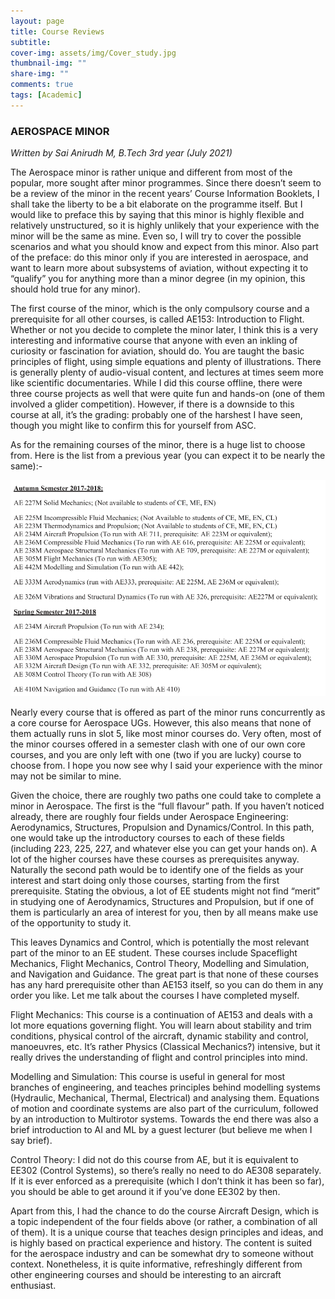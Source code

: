 ```yaml
---
layout: page
title: Course Reviews
subtitle: 
cover-img: assets/img/Cover_study.jpg
thumbnail-img: ""
share-img: ""
comments: true
tags: [Academic]
---
```


### AEROSPACE MINOR

_Written by Sai Anirudh M, B.Tech 3rd year (July 2021)_

The Aerospace minor is rather unique and different from most of the popular, more sought after minor programmes. Since there doesn’t seem to be a review of the minor in the recent years’ Course Information Booklets, I shall take the liberty to be a bit elaborate on the programme itself. But I would like to preface this by saying that this minor is highly flexible and relatively unstructured, so it is highly unlikely that your experience with the minor will be the same as mine. Even so, I will try to cover the possible scenarios and what you should know and expect from this minor. Also part of the preface: do this minor only if you are interested in aerospace, and want to learn more about subsystems of aviation, without expecting it to “qualify” you for anything more than a minor degree (in my opinion, this should hold true for any minor). 

The first course of the minor, which is the only compulsory course and a prerequisite for all other courses, is called AE153: Introduction to Flight. Whether or not you decide to complete the minor later, I think this is a very interesting and informative course that anyone with even an inkling of curiosity or fascination for aviation, should do. You are taught the basic principles of flight, using simple equations and plenty of illustrations. There is generally plenty of audio-visual content, and lectures at times seem more like scientific documentaries. While I did this course offline, there were three course projects as well that were quite fun and hands-on (one of them involved a glider competition). However, if there is a downside to this course at all, it’s the grading: probably one of the harshest I have seen, though you might like to confirm this for yourself from ASC. 

As for the remaining courses of the minor, there is a huge list to choose from. Here is the list from a previous year (you can expect it to be nearly the same):-

![Courses](Aerospace.png)

Nearly every course that is offered as part of the minor runs concurrently as a core course for Aerospace UGs. However, this also means that none of them actually runs in slot 5, like most minor courses do. Very often, most of the minor courses offered in a semester clash with one of our own core courses, and you are only left with one (two if you are lucky) course to choose from. I hope you now see why I said your experience with the minor may not be similar to mine. 

Given the choice, there are roughly two paths one could take to complete a minor in Aerospace. The first is the “full flavour” path. If you haven’t noticed already, there are roughly four fields under Aerospace Engineering: Aerodynamics, Structures, Propulsion and Dynamics/Control. In this path, one would take up the introductory courses to each of these fields (including 223, 225, 227, and whatever else you can get your hands on). A lot of the higher courses have these courses as prerequisites anyway. Naturally the second path would be to identify one of the fields as your interest and start doing only those courses, starting from the first prerequisite. Stating the obvious, a lot of EE students might not find “merit” in studying one of Aerodynamics, Structures and Propulsion, but if one of them is particularly an area of interest for you, then by all means make use of the opportunity to study it. 

This leaves Dynamics and Control, which is potentially the most relevant part of the minor to an EE student. These courses include Spaceflight Mechanics, Flight Mechanics, Control Theory, Modelling and Simulation, and Navigation and Guidance. The great part is that none of these courses has any hard prerequisite other than AE153 itself, so you can do them in any order you like. Let me talk about the courses I have completed myself. 

Flight Mechanics: This course is a continuation of AE153 and deals with a lot more equations governing flight. You will learn about stability and trim conditions, physical control of the aircraft, dynamic stability and control, manoeuvres, etc. It’s rather Physics (Classical Mechanics?) intensive, but it really drives the understanding of flight and control principles into mind. 

Modelling and Simulation: This course is useful in general for most branches of engineering, and teaches principles behind modelling systems (Hydraulic, Mechanical, Thermal, Electrical) and analysing them. Equations of motion and coordinate systems are also part of the curriculum, followed by an introduction to Multirotor systems. Towards the end there was also a brief introduction to AI and ML by a guest lecturer (but believe me when I say brief). 

Control Theory: I did not do this course from AE, but it is equivalent to EE302 (Control Systems), so there’s really no need to do AE308 separately. If it is ever enforced as a prerequisite (which I don’t think it has been so far), you should be able to get around it if you’ve done EE302 by then. 

Apart from this, I had the chance to do the course Aircraft Design, which is a topic independent of the four fields above (or rather, a combination of all of them). It is a unique course that teaches design principles and ideas, and is highly based on practical experience and history. The content is suited for the aerospace industry and can be somewhat dry to someone without context. Nonetheless, it is quite informative, refreshingly different from other engineering courses and should be interesting to an aircraft enthusiast.

